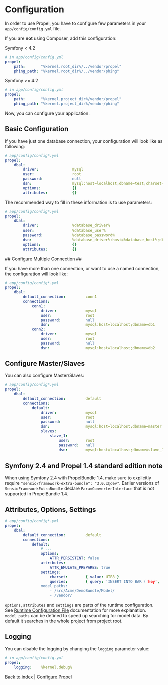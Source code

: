 Configuration
=============

In order to use Propel, you have to configure few parameters in your `app/config/config.yml` file.

If you are **not** using Composer, add this configuration:

Symfony < 4.2
``` yaml
# in app/config/config.yml
propel:
    path:       "%kernel.root_dir%/../vendor/propel"
    phing_path: "%kernel.root_dir%/../vendor/phing"
```
Symfony >= 4.2
``` yaml
# in app/config/config.yml
propel:
    path:       "%kernel.project_dir%/vendor/propel"
    phing_path: "%kernel.project_dir%/vendor/phing"
```

Now, you can configure your application.


## Basic Configuration ##

If you have just one database connection, your configuration will look like as following:

``` yaml
# app/config/config*.yml
propel:
    dbal:
        driver:               mysql
        user:                 root
        password:             null
        dsn:                  mysql:host=localhost;dbname=test;charset=UTF8
        options:              {}
        attributes:           {}
```

The recommended way to fill in these information is to use parameters:

``` yaml
# app/config/config*.yml
propel:
    dbal:
        driver:               %database_driver%
        user:                 %database_user%
        password:             %database_password%
        dsn:                  %database_driver%:host=%database_host%;dbname=%database_name%;charset=UTF8
        options:              {}
        attributes:           {}
```

## Configure Multiple Connection ##

If you have more than one connection, or want to use a named connection, the configuration
will look like:

``` yaml
# app/config/config*.yml
propel:
    dbal:
        default_connection:         conn1
        connections:
            conn1:
                driver:             mysql
                user:               root
                password:           null
                dsn:                mysql:host=localhost;dbname=db1
            conn2:
                driver:             mysql
                user:               root
                password:           null
                dsn:                mysql:host=localhost;dbname=db2
```


## Configure Master/Slaves ##

You can also configure Master/Slaves:

``` yaml
# app/config/config*.yml
propel:
    dbal:
        default_connection:         default
        connections:
            default:
                driver:             mysql
                user:               root
                password:           null
                dsn:                mysql:host=localhost;dbname=master
                slaves:
                    slave_1:
                        user:       root
                        password:   null
                        dsn:        mysql:host=localhost;dbname=slave_1
```

## Symfony 2.4 and Propel 1.4 standard edition note ##

When using Symfony 2.4 with PropelBundle 1.4, make sure to explicitly require ```"sensio/framework-extra-bundle": "3.0.x@dev"```. Earlier versions of ```SensioFrameworkExtraBundle``` declare ```ParamConverterInterface``` that is not supported in PropelBundle 1.4.

## Attributes, Options, Settings ##

``` yaml
# app/config/config*.yml
propel:
    dbal:
        default_connection:         default
        connections:
            default:
                # ...
                options:
                    ATTR_PERSISTENT: false
                attributes:
                    ATTR_EMULATE_PREPARES: true
                settings:
                    charset:        { value: UTF8 }
                    queries:        { query: 'INSERT INTO BAR ('hey', 'there')' }
                model_paths:
                    - /src/Acme/DemoBundle/Model/
                    - /vendor/
```

`options`, `attributes` and `settings` are parts of the runtime configuration. See [Runtime Configuration File](http://www.propelorm.org/reference/runtime-configuration.html) documentation for more explanation.
`model_paths` can be defined to speed up searching for model data. By default it searches in the whole project from project root.

## Logging ##

You can disable the logging by changing the `logging` parameter value:

``` yaml
# in app/config/config.yml
propel:
    logging:    %kernel.debug%
```


[Back to index](index.markdown) | [Configure Propel](propel_configuration.markdown)
